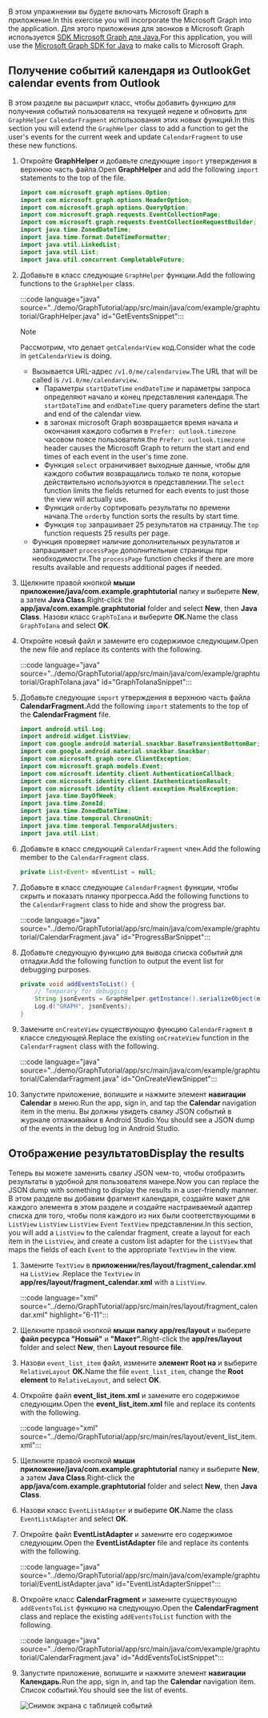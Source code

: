 <!-- markdownlint-disable MD002 MD041 -->

<span data-ttu-id="dca4e-101">В этом упражнении вы будете включать Microsoft Graph в приложение.</span><span class="sxs-lookup"><span data-stu-id="dca4e-101">In this exercise you will incorporate the Microsoft Graph into the application.</span></span> <span data-ttu-id="dca4e-102">Для этого приложения для звонков в Microsoft Graph используется [SDK Microsoft Graph для Java.](https://github.com/microsoftgraph/msgraph-sdk-java)</span><span class="sxs-lookup"><span data-stu-id="dca4e-102">For this application, you will use the [Microsoft Graph SDK for Java](https://github.com/microsoftgraph/msgraph-sdk-java) to make calls to Microsoft Graph.</span></span>

## <a name="get-calendar-events-from-outlook"></a><span data-ttu-id="dca4e-103">Получение событий календаря из Outlook</span><span class="sxs-lookup"><span data-stu-id="dca4e-103">Get calendar events from Outlook</span></span>

<span data-ttu-id="dca4e-104">В этом разделе вы расширит класс, чтобы добавить функцию для получения событий пользователя на текущей неделе и обновить для `GraphHelper` `CalendarFragment` использования этих новых функций.</span><span class="sxs-lookup"><span data-stu-id="dca4e-104">In this section you will extend the `GraphHelper` class to add a function to get the user's events for the current week and update `CalendarFragment` to use these new functions.</span></span>

1. <span data-ttu-id="dca4e-105">Откройте **GraphHelper** и добавьте следующие `import` утверждения в верхнюю часть файла.</span><span class="sxs-lookup"><span data-stu-id="dca4e-105">Open **GraphHelper** and add the following `import` statements to the top of the file.</span></span>

    ```java
    import com.microsoft.graph.options.Option;
    import com.microsoft.graph.options.HeaderOption;
    import com.microsoft.graph.options.QueryOption;
    import com.microsoft.graph.requests.EventCollectionPage;
    import com.microsoft.graph.requests.EventCollectionRequestBuilder;
    import java.time.ZonedDateTime;
    import java.time.format.DateTimeFormatter;
    import java.util.LinkedList;
    import java.util.List;
    import java.util.concurrent.CompletableFuture;
    ```

1. <span data-ttu-id="dca4e-106">Добавьте в класс следующие `GraphHelper` функции.</span><span class="sxs-lookup"><span data-stu-id="dca4e-106">Add the following functions to the `GraphHelper` class.</span></span>

    :::code language="java" source="../demo/GraphTutorial/app/src/main/java/com/example/graphtutorial/GraphHelper.java" id="GetEventsSnippet":::

    > [!NOTE]
    > <span data-ttu-id="dca4e-107">Рассмотрим, что делает `getCalendarView` код.</span><span class="sxs-lookup"><span data-stu-id="dca4e-107">Consider what the code in `getCalendarView` is doing.</span></span>
    >
    > - <span data-ttu-id="dca4e-108">Вызывается URL-адрес `/v1.0/me/calendarview`.</span><span class="sxs-lookup"><span data-stu-id="dca4e-108">The URL that will be called is `/v1.0/me/calendarview`.</span></span>
    >   - <span data-ttu-id="dca4e-109">Параметры `startDateTime` `endDateTime` и параметры запроса определяют начало и конец представления календаря.</span><span class="sxs-lookup"><span data-stu-id="dca4e-109">The `startDateTime` and `endDateTime` query parameters define the start and end of the calendar view.</span></span>
    >   - <span data-ttu-id="dca4e-110">в загонах microsoft Graph возвращается время начала и окончания каждого события в `Prefer: outlook.timezone` часовом поясе пользователя.</span><span class="sxs-lookup"><span data-stu-id="dca4e-110">the `Prefer: outlook.timezone` header causes the Microsoft Graph to return the start and end times of each event in the user's time zone.</span></span>
    >   - <span data-ttu-id="dca4e-111">Функция `select` ограничивает выходные данные, чтобы для каждого события возвращались только те поля, которые действительно используются в представлении.</span><span class="sxs-lookup"><span data-stu-id="dca4e-111">The `select` function limits the fields returned for each events to just those the view will actually use.</span></span>
    >   - <span data-ttu-id="dca4e-112">Функция `orderby` сортировать результаты по времени начала.</span><span class="sxs-lookup"><span data-stu-id="dca4e-112">The `orderby` function sorts the results by start time.</span></span>
    >   - <span data-ttu-id="dca4e-113">Функция `top` запрашивает 25 результатов на страницу.</span><span class="sxs-lookup"><span data-stu-id="dca4e-113">The `top` function requests 25 results per page.</span></span>
    > - <span data-ttu-id="dca4e-114">Функция проверяет наличие дополнительных результатов и запрашивает `processPage` дополнительные страницы при необходимости.</span><span class="sxs-lookup"><span data-stu-id="dca4e-114">The `processPage` function checks if there are more results available and requests additional pages if needed.</span></span>

1. <span data-ttu-id="dca4e-115">Щелкните правой кнопкой **мыши приложение/java/com.example.graphtutorial** папку и выберите **New**, а затем **Java Class**.</span><span class="sxs-lookup"><span data-stu-id="dca4e-115">Right-click the **app/java/com.example.graphtutorial** folder and select **New**, then **Java Class**.</span></span> <span data-ttu-id="dca4e-116">Назови класс `GraphToIana` и выберите **ОК.**</span><span class="sxs-lookup"><span data-stu-id="dca4e-116">Name the class `GraphToIana` and select **OK**.</span></span>

1. <span data-ttu-id="dca4e-117">Откройте новый файл и замените его содержимое следующим.</span><span class="sxs-lookup"><span data-stu-id="dca4e-117">Open the new file and replace its contents with the following.</span></span>

    :::code language="java" source="../demo/GraphTutorial/app/src/main/java/com/example/graphtutorial/GraphToIana.java" id="GraphToIanaSnippet":::

1. <span data-ttu-id="dca4e-118">Добавьте следующие `import` утверждения в верхнюю часть файла **CalendarFragment.**</span><span class="sxs-lookup"><span data-stu-id="dca4e-118">Add the following `import` statements to the top of the **CalendarFragment** file.</span></span>

    ```java
    import android.util.Log;
    import android.widget.ListView;
    import com.google.android.material.snackbar.BaseTransientBottomBar;
    import com.google.android.material.snackbar.Snackbar;
    import com.microsoft.graph.core.ClientException;
    import com.microsoft.graph.models.Event;
    import com.microsoft.identity.client.AuthenticationCallback;
    import com.microsoft.identity.client.IAuthenticationResult;
    import com.microsoft.identity.client.exception.MsalException;
    import java.time.DayOfWeek;
    import java.time.ZoneId;
    import java.time.ZonedDateTime;
    import java.time.temporal.ChronoUnit;
    import java.time.temporal.TemporalAdjusters;
    import java.util.List;
    ```

1. <span data-ttu-id="dca4e-119">Добавьте в класс следующий `CalendarFragment` член.</span><span class="sxs-lookup"><span data-stu-id="dca4e-119">Add the following member to the `CalendarFragment` class.</span></span>

    ```java
    private List<Event> mEventList = null;
    ```

1. <span data-ttu-id="dca4e-120">Добавьте в класс следующие `CalendarFragment` функции, чтобы скрыть и показать планку прогресса.</span><span class="sxs-lookup"><span data-stu-id="dca4e-120">Add the following functions to the `CalendarFragment` class to hide and show the progress bar.</span></span>

    :::code language="java" source="../demo/GraphTutorial/app/src/main/java/com/example/graphtutorial/CalendarFragment.java" id="ProgressBarSnippet":::

1. <span data-ttu-id="dca4e-121">Добавьте следующую функцию для вывода списка событий для отладки.</span><span class="sxs-lookup"><span data-stu-id="dca4e-121">Add the following function to output the event list for debugging purposes.</span></span>

    ```java
    private void addEventsToList() {
        // Temporary for debugging
        String jsonEvents = GraphHelper.getInstance().serializeObject(mEventList);
        Log.d("GRAPH", jsonEvents);
    }
    ```

1. <span data-ttu-id="dca4e-122">Замените `onCreateView` существующую функцию `CalendarFragment` в классе следующей.</span><span class="sxs-lookup"><span data-stu-id="dca4e-122">Replace the existing `onCreateView` function in the `CalendarFragment` class with the following.</span></span>

    :::code language="java" source="../demo/GraphTutorial/app/src/main/java/com/example/graphtutorial/CalendarFragment.java" id="OnCreateViewSnippet":::

1. <span data-ttu-id="dca4e-123">Запустите приложение, вопишите и нажмите элемент **навигации Calendar** в меню.</span><span class="sxs-lookup"><span data-stu-id="dca4e-123">Run the app, sign in, and tap the **Calendar** navigation item in the menu.</span></span> <span data-ttu-id="dca4e-124">Вы должны увидеть свалку JSON событий в журнале отлаживайки в Android Studio.</span><span class="sxs-lookup"><span data-stu-id="dca4e-124">You should see a JSON dump of the events in the debug log in Android Studio.</span></span>

## <a name="display-the-results"></a><span data-ttu-id="dca4e-125">Отображение результатов</span><span class="sxs-lookup"><span data-stu-id="dca4e-125">Display the results</span></span>

<span data-ttu-id="dca4e-126">Теперь вы можете заменить свалку JSON чем-то, чтобы отобразить результаты в удобной для пользователя манере.</span><span class="sxs-lookup"><span data-stu-id="dca4e-126">Now you can replace the JSON dump with something to display the results in a user-friendly manner.</span></span> <span data-ttu-id="dca4e-127">В этом разделе вы добавим фрагмент календаря, создайте макет для каждого элемента в этом разделе и создайте настраиваемый адаптер списка для того, чтобы поля каждого из них были соответствующими в `ListView` `ListView` `ListView` `Event` `TextView` представлении.</span><span class="sxs-lookup"><span data-stu-id="dca4e-127">In this section, you will add a `ListView` to the calendar fragment, create a layout for each item in the `ListView`, and create a custom list adapter for the `ListView` that maps the fields of each `Event` to the appropriate `TextView` in the view.</span></span>

1. <span data-ttu-id="dca4e-128">Замените `TextView` в **приложении/res/layout/fragment_calendar.xml** на `ListView` .</span><span class="sxs-lookup"><span data-stu-id="dca4e-128">Replace the `TextView` in **app/res/layout/fragment_calendar.xml** with a `ListView`.</span></span>

    :::code language="xml" source="../demo/GraphTutorial/app/src/main/res/layout/fragment_calendar.xml" highlight="6-11":::

1. <span data-ttu-id="dca4e-129">Щелкните правой кнопкой **мыши папку app/res/layout** и выберите **файл ресурса "Новый"** и **"Макет".**</span><span class="sxs-lookup"><span data-stu-id="dca4e-129">Right-click the **app/res/layout** folder and select **New**, then **Layout resource file**.</span></span>

1. <span data-ttu-id="dca4e-130">Назови `event_list_item` файл, измените **элемент Root на** и выберите `RelativeLayout` **ОК.**</span><span class="sxs-lookup"><span data-stu-id="dca4e-130">Name the file `event_list_item`, change the **Root element** to `RelativeLayout`, and select **OK**.</span></span>

1. <span data-ttu-id="dca4e-131">Откройте файл **event_list_item.xml** и замените его содержимое следующим.</span><span class="sxs-lookup"><span data-stu-id="dca4e-131">Open the **event_list_item.xml** file and replace its contents with the following.</span></span>

    :::code language="xml" source="../demo/GraphTutorial/app/src/main/res/layout/event_list_item.xml":::

1. <span data-ttu-id="dca4e-132">Щелкните правой кнопкой **мыши приложение/java/com.example.graphtutorial** папку и выберите **New**, а затем **Java Class**.</span><span class="sxs-lookup"><span data-stu-id="dca4e-132">Right-click the **app/java/com.example.graphtutorial** folder and select **New**, then **Java Class**.</span></span>

1. <span data-ttu-id="dca4e-133">Назови класс `EventListAdapter` и выберите **ОК.**</span><span class="sxs-lookup"><span data-stu-id="dca4e-133">Name the class `EventListAdapter` and select **OK**.</span></span>

1. <span data-ttu-id="dca4e-134">Откройте файл **EventListAdapter** и замените его содержимое следующим.</span><span class="sxs-lookup"><span data-stu-id="dca4e-134">Open the **EventListAdapter** file and replace its contents with the following.</span></span>

    :::code language="java" source="../demo/GraphTutorial/app/src/main/java/com/example/graphtutorial/EventListAdapter.java" id="EventListAdapterSnippet":::

1. <span data-ttu-id="dca4e-135">Откройте класс **CalendarFragment** и замените существующую `addEventsToList` функцию на следующую.</span><span class="sxs-lookup"><span data-stu-id="dca4e-135">Open the **CalendarFragment** class and replace the existing `addEventsToList` function with the following.</span></span>

    :::code language="java" source="../demo/GraphTutorial/app/src/main/java/com/example/graphtutorial/CalendarFragment.java" id="AddEventsToListSnippet":::

1. <span data-ttu-id="dca4e-136">Запустите приложение, вопишите и нажмите элемент **навигации Календарь.**</span><span class="sxs-lookup"><span data-stu-id="dca4e-136">Run the app, sign in, and tap the **Calendar** navigation item.</span></span> <span data-ttu-id="dca4e-137">Список событий.</span><span class="sxs-lookup"><span data-stu-id="dca4e-137">You should see the list of events.</span></span>

    ![Снимок экрана с таблицей событий](./images/calendar-list.png)

